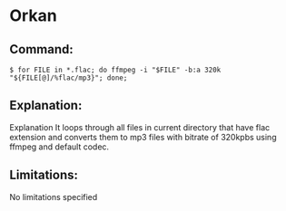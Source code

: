 # Orkan

## Command:
```
$ for FILE in *.flac; do ffmpeg -i "$FILE" -b:a 320k "${FILE[@]/%flac/mp3}"; done;
```

## Explanation:
Explanation
It loops through all files in current directory that have flac extension and converts them to mp3 files with bitrate of 320kpbs using ffmpeg and default codec.

## Limitations:
No limitations specified


